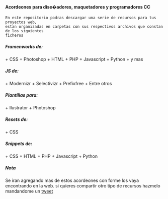 <h4>Acordeones para dise�adores, maquetadores y programadores CC</h4>

	En este repositorio podras descargar una serie de recursos para tus proyectos web,
	estan organizadas en carpetas con sus respectivos archivos que constan de los siguientes
	ficheros
	
<h5>Framenworks de:</h5>
	+ CSS
	+ Photoshop
	+ HTML
	+ PHP
	+ Javascript
	+ Python
	+ y mas

<h5>JS de:</h5>
	+ Modernizr
	+ Selectivizr
	+ Prefixfree
	+ Entre otros
<h5>Plantillas para:</h5>
	+ Ilustrator
	+ Photoshop
	
<h5>Resets de:</h5>
	+ CSS
	
<h5>Snippets de:</h5>
	+ CSS
	+ HTML
	+ PHP
	+ Javascript
	+ Python
<h5>Nota</h5>
	Se iran agregando mas de estos acordeones con forme los vaya encontrando en la web.
si quieres compartir otro tipo de recursos hazmelo mandandome un <a href="http://twitter.com/klinsmannf">tweet</a>
	